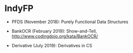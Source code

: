 # IndyFP

* PFDS (November 2018): Purely Functional Data Structures

* BankOCR (February 2019): Show-and-Tell, http://www.codingdojo.org/kata/BankOCR/

* Derivative (July 2019): Derivatives in CS
